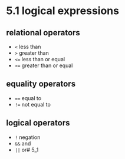 # 5.1 logical expressions

## relational operators

- `<` less than
- `>` greater than
- `<=` less than or equal
- `>=` greater than or equal

## equality operators

- `==` equal to
- `!=` not equal to


## logical operators

- `!` negation
- `&&` and
- `||` or# 5_1

